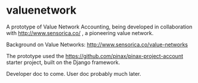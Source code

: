 valuenetwork
=====================

A prototype of Value Network Accounting, being developed in collaboration with http://www.sensorica.co/ , a pioneering value network.

Background on Value Networks: http://www.sensorica.co/value-networks

The prototype used the https://github.com/pinax/pinax-project-account starter project, built on the Django framework.

Developer doc to come.  User doc probably much later.

